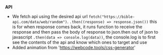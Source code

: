 **API**
- We fetch api using the desired api url ``fetch("https://bible-api.com/data/web/random")``. ``.then((response) => response.json())`` this is for when response comes back, it runs function to receive the response and then pass the body of response to json.then out of json to javascript ``.then(data => console.log(data))``, the console.log is to first see the contents of the api and know which ones to target and use
- Added animation from 'https://webcode.tools/css-generator'
